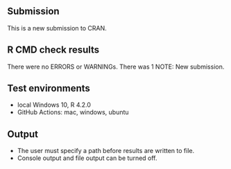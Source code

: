 ## Submission
This is a new submission to CRAN.

## R CMD check results
There were no ERRORS or WARNINGs.
There was 1 NOTE: New submission.

## Test environments
* local Windows 10, R 4.2.0
* GitHub Actions: mac, windows, ubuntu

## Output
* The user must specify a path before results are written to file.
* Console output and file output can be turned off.
